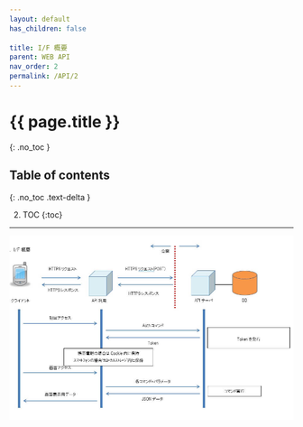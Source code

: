 ```yaml
---
layout: default
has_children: false

title: I/F 概要
parent: WEB API
nav_order: 2
permalink: /API/2
---
```


# {{ page.title }}

{: .no_toc }

## Table of contents
{: .no_toc .text-delta }

2. TOC
{:toc}

---

<a href="/img/API/2.IF概要.jpeg" target="_blank">
<img src="/img/API/2.IF概要.jpeg" alt="search tokui">
</a>